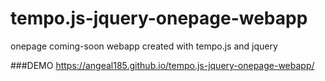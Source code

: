 # tempo.js-jquery-onepage-webapp
onepage coming-soon webapp created with tempo.js and jquery

###DEMO
https://angeal185.github.io/tempo.js-jquery-onepage-webapp/
